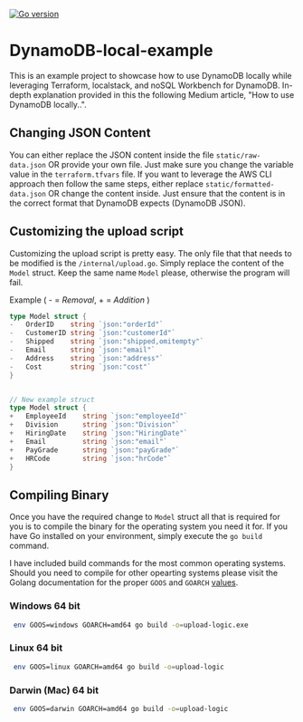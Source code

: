 [![Go version](https://img.shields.io/github/go-mod/go-version/karl-cardenas-coding/dynamodb-local-example?filename=upload-tool%2Fgo.mod)](https://golang.org/dl/)
# DynamoDB-local-example
This is an example project to showcase how to use DynamoDB locally while leveraging Terraform, localstack, and noSQL Workbench for DynamoDB. In-depth explanation provided in this the following Medium article, "How to use DynamoDB locally..".



## Changing JSON Content
You can either replace the JSON content inside the file `static/raw-data.json` OR provide your own file. Just make sure you change the variable  value in the `terraform.tfvars` file. If you want to leverage the AWS CLI approach then follow the same steps, either replace `static/formatted-data.json` OR change the content inside. Just ensure that the content is in the correct format that DynamoDB expects (DynamoDB JSON).



## Customizing the upload script
Customizing the upload script is pretty easy. The only file that that needs to be modified is the `/internal/upload.go`. Simply replace the content of the `Model` struct. Keep the same name `Model` please, otherwise the program will fail.

Example ( - = *Removal*, + = *Addition*   )
```go
type Model struct {
-	OrderID    string `json:"orderId"`
-	CustomerID string `json:"customerId"`
-	Shipped    string `json:"shipped,omitempty"`
-	Email      string `json:"email"`
-	Address    string `json:"address"`
-	Cost       string `json:"cost"`
}


// New example struct
type Model struct {
+	EmployeeId    string `json:"employeeId"`
+	Division      string `json:"Division"`
+	HiringDate    string `json:"HiringDate"`
+	Email         string `json:"email"`
+	PayGrade      string `json:"payGrade"`
+   HRCode        string `json:"hrCode"`   
}

```

## Compiling Binary
Once you have the required change to `Model` struct all that is required for you is to compile the binary for the operating system you need it for. If you have Go installed on your environment, simply execute the `go build` command.

 I have included build commands for the most common operating systems. Should you need to compile for other opearting systems please visit the Golang documentation for the proper `GOOS` and `GOARCH` [values](https://golang.org/doc/install/source). 


### Windows 64 bit
```bash
 env GOOS=windows GOARCH=amd64 go build -o=upload-logic.exe
```

### Linux 64 bit
```bash
 env GOOS=linux GOARCH=amd64 go build -o=upload-logic
```

### Darwin (Mac) 64 bit
```bash
 env GOOS=darwin GOARCH=amd64 go build -o=upload-logic
```